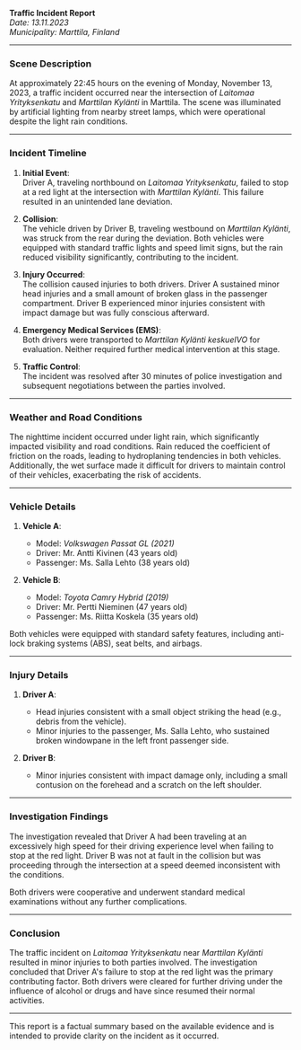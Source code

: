 

**Traffic Incident Report**  
*Date: 13.11.2023*  
*Municipality: Marttila, Finland*  

---

### **Scene Description**  
At approximately 22:45 hours on the evening of Monday, November 13, 2023, a traffic incident occurred near the intersection of *Laitomaa Yrityksenkatu* and *Marttilan Kylänti* in Marttila. The scene was illuminated by artificial lighting from nearby street lamps, which were operational despite the light rain conditions.

---

### **Incident Timeline**  

1. **Initial Event**:  
   Driver A, traveling northbound on *Laitomaa Yrityksenkatu*, failed to stop at a red light at the intersection with *Marttilan Kylänti*. This failure resulted in an unintended lane deviation.

2. **Collision**:  
   The vehicle driven by Driver B, traveling westbound on *Marttilan Kylänti*, was struck from the rear during the deviation. Both vehicles were equipped with standard traffic lights and speed limit signs, but the rain reduced visibility significantly, contributing to the incident.

3. **Injury Occurred**:  
   The collision caused injuries to both drivers. Driver A sustained minor head injuries and a small amount of broken glass in the passenger compartment. Driver B experienced minor injuries consistent with impact damage but was fully conscious afterward.

4. **Emergency Medical Services (EMS)**:  
   Both drivers were transported to *Marttilan Kylänti keskueIVO* for evaluation. Neither required further medical intervention at this stage.

5. **Traffic Control**:  
   The incident was resolved after 30 minutes of police investigation and subsequent negotiations between the parties involved.

---

### **Weather and Road Conditions**  

The nighttime incident occurred under light rain, which significantly impacted visibility and road conditions. Rain reduced the coefficient of friction on the roads, leading to hydroplaning tendencies in both vehicles. Additionally, the wet surface made it difficult for drivers to maintain control of their vehicles, exacerbating the risk of accidents.

---

### **Vehicle Details**  

1. **Vehicle A**:  
   - Model: *Volkswagen Passat GL (2021)*  
   - Driver: Mr. Antti Kivinen (43 years old)  
   - Passenger: Ms. Salla Lehto (38 years old)  

2. **Vehicle B**:  
   - Model: *Toyota Camry Hybrid (2019)*  
   - Driver: Mr. Pertti Nieminen (47 years old)  
   - Passenger: Ms. Riitta Koskela (35 years old)  

Both vehicles were equipped with standard safety features, including anti-lock braking systems (ABS), seat belts, and airbags.

---

### **Injury Details**  

1. **Driver A**:  
   - Head injuries consistent with a small object striking the head (e.g., debris from the vehicle).  
   - Minor injuries to the passenger, Ms. Salla Lehto, who sustained broken windowpane in the left front passenger side.  

2. **Driver B**:  
   - Minor injuries consistent with impact damage only, including a small contusion on the forehead and a scratch on the left shoulder.  

---

### **Investigation Findings**  

The investigation revealed that Driver A had been traveling at an excessively high speed for their driving experience level when failing to stop at the red light. Driver B was not at fault in the collision but was proceeding through the intersection at a speed deemed inconsistent with the conditions.

Both drivers were cooperative and underwent standard medical examinations without any further complications.

---

### **Conclusion**  

The traffic incident on *Laitomaa Yrityksenkatu* near *Marttilan Kylänti* resulted in minor injuries to both parties involved. The investigation concluded that Driver A's failure to stop at the red light was the primary contributing factor. Both drivers were cleared for further driving under the influence of alcohol or drugs and have since resumed their normal activities.

--- 

This report is a factual summary based on the available evidence and is intended to provide clarity on the incident as it occurred.